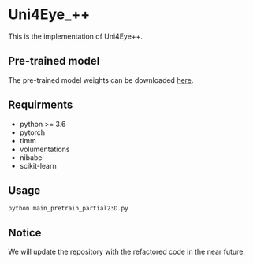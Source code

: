 # Uni4Eye_++
This is the implementation of Uni4Eye++.

## Pre-trained model
The pre-trained model weights can be downloaded [here](https://drive.google.com/file/d/12Cw-OpyBcFbs2zcT368cG6DJPVKVRMEa/view?usp=sharing).

## Requirments
+ python >= 3.6
+ pytorch
+ timm
+ volumentations
+ nibabel
+ scikit-learn

## Usage
```
python main_pretrain_partial23D.py
```

## Notice
We will update the repository with the refactored code in the near future.
